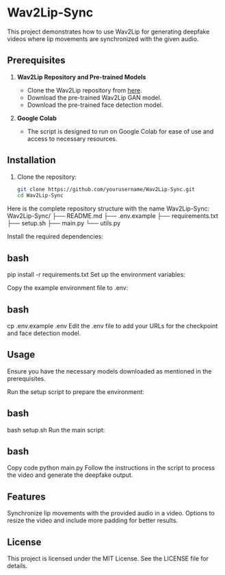 # Wav2Lip-Sync

This project demonstrates how to use Wav2Lip for generating deepfake videos where lip movements are synchronized with the given audio.

## Prerequisites

1. **Wav2Lip Repository and Pre-trained Models**
   - Clone the Wav2Lip repository from [here](https://github.com/zabique/Wav2Lip).
   - Download the pre-trained Wav2Lip GAN model.
   - Download the pre-trained face detection model.

2. **Google Colab**
   - The script is designed to run on Google Colab for ease of use and access to necessary resources.

## Installation

1. Clone the repository:

   ```bash
   git clone https://github.com/yourusername/Wav2Lip-Sync.git
   cd Wav2Lip-Sync

   
  Here is the complete repository structure with the name Wav2Lip-Sync:
  Wav2Lip-Sync/
├── README.md
├── .env.example
├── requirements.txt
├── setup.sh
├── main.py
└── utils.py

Install the required dependencies:

## bash

pip install -r requirements.txt
Set up the environment variables:

Copy the example environment file to .env:

## bash

cp .env.example .env
Edit the .env file to add your URLs for the checkpoint and face detection model.

## Usage
Ensure you have the necessary models downloaded as mentioned in the prerequisites.

Run the setup script to prepare the environment:

## bash

bash setup.sh
Run the main script:

## bash
Copy code
python main.py
Follow the instructions in the script to process the video and generate the deepfake output.

## Features
Synchronize lip movements with the provided audio in a video.
Options to resize the video and include more padding for better results.
## License
This project is licensed under the MIT License. See the LICENSE file for details.
